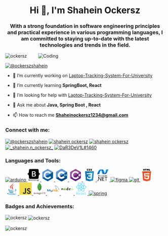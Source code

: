 <h1 align="center">Hi 👋, I'm Shahein Ockersz</h1>
<h3 align="center">With a strong foundation in software engineering principles and practical experience in various
    programming languages, I am committed to staying up-to-date with the latest technologies and trends in the field.
</h3>

<img align="right" alt="Coding" width="400"
    src="https://i.pinimg.com/originals/e4/26/70/e426702edf874b181aced1e2fa5c6cde.gif" />

<p align="left"> <img src="https://komarev.com/ghpvc/?username=ockersz&label=Profile%20views&color=0e75b6&style=flat"
        alt="ockersz" /> </p>

<p align="left"> <a href="https://twitter.com/@ockerszshahein" target="blank"><img
            src="https://img.shields.io/twitter/follow/@ockerszshahein?logo=twitter&style=for-the-badge"
            alt="@ockerszshahein" /></a> </p>

- 🔭 I’m currently working on
[Laptop-Tracking-System-For-University](https://github.com/Ockersz/Laptop-Tracking-System-For-University.git)

- 🌱 I’m currently learning **SpringBoot, React**

- 🤝 I’m looking for help with
[Laptop-Tracking-System-For-University](https://github.com/Ockersz/Laptop-Tracking-System-For-University.git)

- 💬 Ask me about **Java, Spring Boot , React**

- 📫 How to reach me **Shaheinockersz1234@gmail.com**

<h3 align="left">Connect with me:</h3>
<p align="left">
    <a href="https://twitter.com/@ockerszshahein" target="blank"><img align="center"
            src="https://raw.githubusercontent.com/rahuldkjain/github-profile-readme-generator/master/src/images/icons/Social/twitter.svg"
            alt="@ockerszshahein" height="30" width="40" /></a>
    <a href="https://linkedin.com/in/shahein ockersz" target="blank"><img align="center"
            src="https://raw.githubusercontent.com/rahuldkjain/github-profile-readme-generator/master/src/images/icons/Social/linked-in-alt.svg"
            alt="shahein ockersz" height="30" width="40" /></a>
    <a href="https://fb.com/shahein ockersz" target="blank"><img align="center"
            src="https://raw.githubusercontent.com/rahuldkjain/github-profile-readme-generator/master/src/images/icons/Social/facebook.svg"
            alt="shahein ockersz" height="30" width="40" /></a>
    <a href="https://instagram.com/_shahein.n_ockersz_" target="blank"><img align="center"
            src="https://raw.githubusercontent.com/rahuldkjain/github-profile-readme-generator/master/src/images/icons/Social/instagram.svg"
            alt="_shahein.n_ockersz_" height="30" width="40" /></a>
    <a href="https://discord.gg/DaR3DeV1L#1460" target="blank"><img align="center"
            src="https://raw.githubusercontent.com/rahuldkjain/github-profile-readme-generator/master/src/images/icons/Social/discord.svg"
            alt="DaR3DeV1L#1460" height="30" width="40" /></a>
</p>

<h3 align="left">Languages and Tools:</h3>
<p align="left"> <a href="https://www.arduino.cc/" target="_blank" rel="noreferrer"> <img
            src="https://cdn.worldvectorlogo.com/logos/arduino-1.svg" alt="arduino" width="40" height="40" /> </a> <a
        href="https://getbootstrap.com" target="_blank" rel="noreferrer"> <img
            src="https://raw.githubusercontent.com/devicons/devicon/master/icons/bootstrap/bootstrap-plain-wordmark.svg"
            alt="bootstrap" width="40" height="40" /> </a> <a href="https://www.cprogramming.com/" target="_blank"
        rel="noreferrer"> <img src="https://raw.githubusercontent.com/devicons/devicon/master/icons/c/c-original.svg"
            alt="c" width="40" height="40" /> </a> <a href="https://www.w3schools.com/cpp/" target="_blank"
        rel="noreferrer"> <img
            src="https://raw.githubusercontent.com/devicons/devicon/master/icons/cplusplus/cplusplus-original.svg"
            alt="cplusplus" width="40" height="40" /> </a> <a href="https://www.w3schools.com/cs/" target="_blank"
        rel="noreferrer"> <img
            src="https://raw.githubusercontent.com/devicons/devicon/master/icons/csharp/csharp-original.svg"
            alt="csharp" width="40" height="40" /> </a> <a href="https://www.w3schools.com/css/" target="_blank"
        rel="noreferrer"> <img
            src="https://raw.githubusercontent.com/devicons/devicon/master/icons/css3/css3-original-wordmark.svg"
            alt="css3" width="40" height="40" /> </a> <a href="https://dotnet.microsoft.com/" target="_blank"
        rel="noreferrer"> <img
            src="https://raw.githubusercontent.com/devicons/devicon/master/icons/dot-net/dot-net-original-wordmark.svg"
            alt="dotnet" width="40" height="40" /> </a> <a href="https://www.figma.com/" target="_blank"
        rel="noreferrer"> <img src="https://www.vectorlogo.zone/logos/figma/figma-icon.svg" alt="figma" width="40"
            height="40" /> </a> <a href="https://git-scm.com/" target="_blank" rel="noreferrer"> <img
            src="https://www.vectorlogo.zone/logos/git-scm/git-scm-icon.svg" alt="git" width="40" height="40" /> </a> <a
        href="https://www.w3.org/html/" target="_blank" rel="noreferrer"> <img
            src="https://raw.githubusercontent.com/devicons/devicon/master/icons/html5/html5-original-wordmark.svg"
            alt="html5" width="40" height="40" /> </a> <a href="https://www.java.com" target="_blank" rel="noreferrer">
        <img src="https://raw.githubusercontent.com/devicons/devicon/master/icons/java/java-original.svg" alt="java"
            width="40" height="40" /> </a> <a href="https://developer.mozilla.org/en-US/docs/Web/JavaScript"
        target="_blank" rel="noreferrer"> <img
            src="https://raw.githubusercontent.com/devicons/devicon/master/icons/javascript/javascript-original.svg"
            alt="javascript" width="40" height="40" /> </a> <a href="https://www.mongodb.com/" target="_blank"
        rel="noreferrer"> <img
            src="https://raw.githubusercontent.com/devicons/devicon/master/icons/mongodb/mongodb-original-wordmark.svg"
            alt="mongodb" width="40" height="40" /> </a> <a href="https://www.mysql.com/" target="_blank"
        rel="noreferrer"> <img
            src="https://raw.githubusercontent.com/devicons/devicon/master/icons/mysql/mysql-original-wordmark.svg"
            alt="mysql" width="40" height="40" /> </a> <a href="https://nodejs.org" target="_blank" rel="noreferrer">
        <img src="https://raw.githubusercontent.com/devicons/devicon/master/icons/nodejs/nodejs-original-wordmark.svg"
            alt="nodejs" width="40" height="40" /> </a> <a href="https://reactjs.org/" target="_blank" rel="noreferrer">
        <img src="https://raw.githubusercontent.com/devicons/devicon/master/icons/react/react-original-wordmark.svg"
            alt="react" width="40" height="40" /> </a> <a href="https://spring.io/" target="_blank" rel="noreferrer">
        <img src="https://www.vectorlogo.zone/logos/springio/springio-icon.svg" alt="spring" width="40" height="40" />
    </a> </p>

<h3 align="left">Badges and Achievements:</h3>
<div data-iframe-width="150" data-iframe-height="270" data-share-badge-id="c25ecbd5-521c-42c4-a393-1e5ce7ab84c1"
    data-share-badge-host="https://www.credly.com"></div>
<script type="text/javascript" async src="//cdn.credly.com/assets/utilities/embed.js"></script>
<div data-iframe-width="150" data-iframe-height="270" data-share-badge-id="1a82d0e8-2161-4bf0-8094-c2c03df34f1c"
    data-share-badge-host="https://www.credly.com"></div>
<script type="text/javascript" async src="//cdn.credly.com/assets/utilities/embed.js"></script>

<p><img align="left"
        src="https://github-readme-stats.vercel.app/api/top-langs?username=ockersz&show_icons=true&locale=en&layout=compact"
        alt="ockersz" /></p>

<p>&nbsp;<img align="center" src="https://github-readme-stats.vercel.app/api?username=ockersz&show_icons=true&locale=en"
        alt="ockersz" /></p>

<p><img align="center" src="https://github-readme-streak-stats.herokuapp.com/?user=ockersz&" alt="ockersz" /></p>
